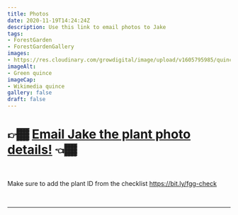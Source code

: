 ```yaml
---
title: Photos
date: 2020-11-19T14:24:24Z
description: Use this link to email photos to Jake
tags: 
- ForestGarden
- ForestGardenGallery
images: 
- https://res.cloudinary.com/growdigital/image/upload/v1605795985/quince-cathayensis.jpg
imageAlt:
- Green quince
imageCap:
- Wikimedia quince
gallery: false
draft: false
---
```


# 👉🏾 <a class="button" href="mailto:hi@forestgardengallery.grwd.uk?subject=Plant photo details&amp;body=Plant%20name:%20%0aID:%20%0aPFAF%20link:%20%0aPlant%20description:%20%0a%0a---%0a##%20Photo%201%20of%204%0aURL:%20%0aAlt%20text:%20%0aCaption:%20%0aAuthor:%20%0a---%0a##%20Photo%202%20of%204%0aURL:%20%0aAlt%20text:%20%0aCaption:%20%0aAuthor:%20%0a---%0a##%20Photo%203%20of%204%0aURL:%20%0aAlt%20text:%20%0aCaption:%20%0aAuthor:%20%0a---%0a##%20Photo%204%20of%204%0aURL:%20%0aAlt%20text:%20%0aCaption:%20%0aAuthor:%20%0a">Email Jake the plant photo details!</a> 👈🏾

&nbsp;

Make sure to add the plant ID from the checklist <https://bit.ly/fgg-check>

&nbsp;

---
